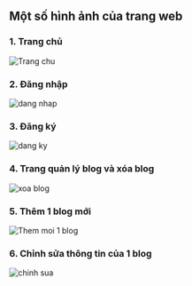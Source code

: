 ﻿<h2>Một số hình ảnh của trang web</h2>
<h3>1. Trang chủ</h3>
<img src="http://upanhviet.net/?dt=YXB5" alt="Trang chu" />
<h3>2. Đăng nhập</h3>
<img src="http://upanhviet.net/?dt=9KXN" alt="dang nhap" />
<h3>3. Đăng ký</h3>
<img src="http://upanhviet.net/?dt=G2ZJ" alt="dang ky" />
<h3>4. Trang quản lý blog và xóa blog</h3>
<img src="http://upanhviet.net/?dt=CIH5" alt="xoa blog" />
<h3>5. Thêm 1 blog mới</h3>
<img src="http://upanhviet.net/?dt=M9RT" alt="Them moi 1 blog" />
<h3>6. Chỉnh sửa thông tin của 1 blog</h3>
<img src="http://upanhviet.net/?dt=M6P5" alt="chinh sua" />

